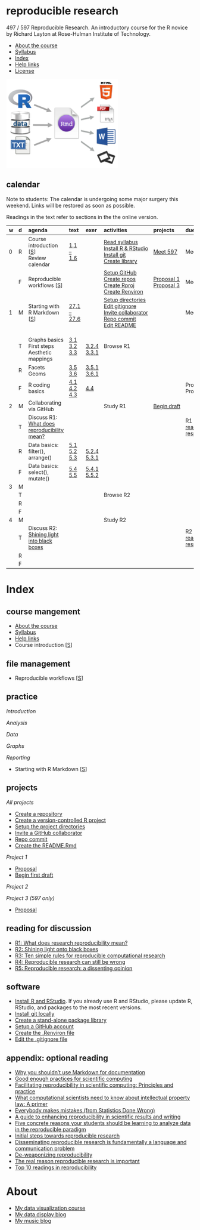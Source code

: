 
# reproducible research

497 / 597 Reproducible Research. An introductory course for the R novice
by Richard Layton at Rose-Hulman Institute of Technology.

  - [About the course](cm/cm0001_about-the-course.md)  
  - [Syllabus](cm/cm0003_syllabus.md)
  - [Index](#index)
  - [Help links](cm/cm0004_getting-help.md)  
  - [License](LICENSE.md)

<!-- - [Project due dates](cm/cm002a_deadlines.md)  -->

![](resources/images/rr-flow-2.png)

## calendar

Note to students: The calendar is undergoing some major surgery this
weekend. Links will be restored as soon as possible.

Readings in the text refer to sections in the the online
version.

| w | d | agenda                                                                                                         | text                                                                                                                                                                                                               | exer                                                                                                                                                | activities                                                                                                                                                                                                                                 | projects                                                                                  | due                                                            |
| :- | :- | :------------------------------------------------------------------------------------------------------------- | :----------------------------------------------------------------------------------------------------------------------------------------------------------------------------------------------------------------- | :-------------------------------------------------------------------------------------------------------------------------------------------------- | :----------------------------------------------------------------------------------------------------------------------------------------------------------------------------------------------------------------------------------------- | :---------------------------------------------------------------------------------------- | :------------------------------------------------------------- |
| 0 | R | Course introduction \[[S](slides/cm4001_introduction.pdf)\]<br>Review calendar                                 | [1.1 – 1.6](http://r4ds.had.co.nz/introduction.html)                                                                                                                                                               | []()                                                                                                                                                | [Read syllabus](cm/cm0003_syllabus.md)<br>[Install R & RStudio](cm/cm1001_install-R-RStudio.md)<br>[Install git](cm/cm1002_install-git.md)<br>[Create library](cm/cm1003_library.md)                                                       | [Meet 597](cm/cm3301_project-3_start.md)                                                  | Meet 597                                                       |
|   | F | Reproducible workflows \[[S](slides/cm4002_principles.pdf)\]                                                   | []()                                                                                                                                                                                                               | []()                                                                                                                                                | [Setup GitHub](cm/cm1004_setup-github.md)<br>[Create repos](cm/cm1005_create-repo.md)<br>[Create Rproj](cm/cm1006_setup-Rproj.md)<br>[Create Renviron](cm/cm1007_Renviron.md)                                                              | [Proposal 1](cm/cm3101_project-1-select.md)<br>[Proposal 3](cm/cm3301_project-3_start.md) | Meet 597                                                       |
| 1 | M | Starting with R Markdown \[[S](slides/cm4003_rmarkdown.pdf)\]                                                  | [27.1 – 27.6](http://r4ds.had.co.nz/r-markdown.html)                                                                                                                                                               | [](http://r4ds.had.co.nz)                                                                                                                           | [Setup directories](cm/cm1008_setup-directories.md)<br>[Edit gitignore](cm/cm1009_gitignore.md)<br>[Invite collaborator](cm/cm1010_invite-collab.md)<br>[Repo commit](cm/cm1011_repo-commit.md)<br>[Edit README](cm/cm1012_edit-readme.md) | <br>                                                                                      | Meet 597                                                       |
|   | T | <br>Graphs basics<br>First steps<br>Aesthetic mappings                                                         | [3.1](http://r4ds.had.co.nz/data-visualisation.html#introduction-1)<br>[3.2](http://r4ds.had.co.nz/data-visualisation.html#first-steps)<br>[3.3](http://r4ds.had.co.nz/data-visualisation.html#aesthetic-mappings) | []()<br>[3.2.4](http://r4ds.had.co.nz/data-visualisation.html#introduction-1)<br>[3.3.1](http://r4ds.had.co.nz/data-visualisation.html#exercises-1) | Browse R1                                                                                                                                                                                                                                  | []()                                                                                      | []()                                                           |
|   | R | Facets<br>Geoms                                                                                                | [3.5](http://r4ds.had.co.nz/data-visualisation.html#facets)<br>[3.6](http://r4ds.had.co.nz/data-visualisation.html#geometric-objects)                                                                              | [3.5.1](http://r4ds.had.co.nz/data-visualisation.html#exercises-2)<br>[3.6.1](http://r4ds.had.co.nz/data-visualisation.html#exercises-3)            | []()                                                                                                                                                                                                                                       | []()                                                                                      | []()                                                           |
|   | F | R coding basics                                                                                                | [4.1](http://r4ds.had.co.nz/workflow-basics.html)<br>[4.2](http://r4ds.had.co.nz/workflow-basics.html#whats-in-a-name)<br>[4.3](http://r4ds.had.co.nz/workflow-basics.html#calling-functions)                      | [4.4](http://r4ds.had.co.nz/workflow-basics.html#practice)                                                                                          | []()                                                                                                                                                                                                                                       | []()                                                                                      | Proposal 1<br>Proposal 3                                       |
| 2 | M | Collaborating via GitHub                                                                                       | [](http://r4ds.had.co.nz)                                                                                                                                                                                          | [](http://r4ds.had.co.nz)                                                                                                                           | Study R1                                                                                                                                                                                                                                   | [Begin draft](cm/cm3102_project-1-draft.md)                                               | []()                                                           |
|   | T | Discuss R1: [What does reproducibility mean?](resources/readings/2016-Goodman-et-al-what-does-RR-mean.pdf)     | [](http://r4ds.had.co.nz)                                                                                                                                                                                          | [](http://r4ds.had.co.nz)                                                                                                                           | []()                                                                                                                                                                                                                                       | []()                                                                                      | R1 [reading response](resources/readings/reading-response.pdf) |
|   | R | Data basics: filter(), arrange()                                                                               | [5.1](http://r4ds.had.co.nz/transform.html#introduction-2)<br>[5.2](http://r4ds.had.co.nz/transform.html#filter-rows-with-filter)<br>[5.3](http://r4ds.had.co.nz/transform.html#arrange-rows-with-arrange)         | []()<br>[5.2.4](http://r4ds.had.co.nz/transform.html#exercises-7)<br>[5.3.1](http://r4ds.had.co.nz/transform.html#exercises-8)                      | []()                                                                                                                                                                                                                                       | []()                                                                                      | []()                                                           |
|   | F | Data basics: select(), mutate()                                                                                | [5.4](http://r4ds.had.co.nz/transform.html#select)<br>[5.5](http://r4ds.had.co.nz/transform.html#add-new-variables-with-mutate)                                                                                    | [5.4.1](http://r4ds.had.co.nz/transform.html#exercises-9)<br>[5.5.2](http://r4ds.had.co.nz/transform.html#exercises-10)                             | []()                                                                                                                                                                                                                                       | []()                                                                                      | []()                                                           |
| 3 | M | []()                                                                                                           | [](http://r4ds.had.co.nz)                                                                                                                                                                                          | [](http://r4ds.had.co.nz)                                                                                                                           | []()                                                                                                                                                                                                                                       | []()                                                                                      | []()                                                           |
|   | T | []()                                                                                                           | [](http://r4ds.had.co.nz)                                                                                                                                                                                          | [](http://r4ds.had.co.nz)                                                                                                                           | Browse R2                                                                                                                                                                                                                                  | []()                                                                                      | []()                                                           |
|   | R | []()                                                                                                           | [](http://r4ds.had.co.nz)                                                                                                                                                                                          | [](http://r4ds.had.co.nz)                                                                                                                           | []()                                                                                                                                                                                                                                       | []()                                                                                      | []()                                                           |
|   | F | []()                                                                                                           | [](http://r4ds.had.co.nz)                                                                                                                                                                                          | [](http://r4ds.had.co.nz)                                                                                                                           | []()                                                                                                                                                                                                                                       | []()                                                                                      | []()                                                           |
| 4 | M | []()                                                                                                           | [](http://r4ds.had.co.nz)                                                                                                                                                                                          | [](http://r4ds.had.co.nz)                                                                                                                           | Study R2                                                                                                                                                                                                                                   | []()                                                                                      | []()                                                           |
|   | T | Discuss R2: [Shining light into black boxes](resources/readings/2012-Morin-Shining-light-into-black-boxes.pdf) | [](http://r4ds.had.co.nz)                                                                                                                                                                                          | [](http://r4ds.had.co.nz)                                                                                                                           | []()                                                                                                                                                                                                                                       | []()                                                                                      | R2 [reading response](resources/readings/reading-response.pdf) |
|   | R | []()                                                                                                           | [](http://r4ds.had.co.nz)                                                                                                                                                                                          | [](http://r4ds.had.co.nz)                                                                                                                           | []()                                                                                                                                                                                                                                       | []()                                                                                      | []()                                                           |
|   | F | []()                                                                                                           | [](http://r4ds.had.co.nz)                                                                                                                                                                                          | [](http://r4ds.had.co.nz)                                                                                                                           | []()                                                                                                                                                                                                                                       | []()                                                                                      | []()                                                           |

# Index

## course mangement

  - [About the course](cm/cm0001_about-the-course.md)
  - [Syllabus](cm/cm0003_syllabus.md)  
  - [Help links](cm/cm0004_getting-help.md)
  - Course introduction \[[S](slides/cm4001_introduction.pdf)\]

## file management

  - Reproducible workflows
\[[S](slides/cm4002_principles.pdf)\]

## practice

*Introduction*

<!-- - [Learn R by doing](practice_work/exercises/8001_practice-work-setup.md) [Rmd 01-1]  -->

*Analysis*

*Data*

*Graphs*

<!-- - [Graph basics 1](practice_work/exercises/8002_graphs_3-1-3-2.md) (text p. 1-12) [Rmd 01-2] -->

*Reporting*

  - Starting with R Markdown \[[S](slides/cm4003_rmarkdown.pdf)\]

## projects

*All projects*

  - [Create a repository](cm/cm1005_create-repo.md)
  - [Create a version-controlled R project](cm/cm1006_setup-Rproj.md)
  - [Setup the project directories](cm/cm1008_setup-directories.md)
  - [Invite a GitHub collaborator](cm/cm1010_invite-collab.md)
  - [Repo commit](cm/cm1011_push-pull.md)
  - [Create the README.Rmd](cm/cm1012_edit-readme.md)

*Project 1*

  - [Proposal](cm/cm3101_project-1-select.md)
  - [Begin first draft](cm/cm3102_project-1-draft.md)

*Project 2*

*Project 3 (597 only)*

  - [Proposal](cm/cm3301_project-3_start.md)

## reading for discussion

  - [R1: What does research reproducibility
    mean?](resources/readings/2016-Goodman-et-al-what-does-RR-mean.pdf)  
  - [R2: Shining light onto black
    boxes](resources/readings/2012-Morin-Shining-light-into-black-boxes.pdf)  
  - [R3: Ten simple rules for reproducible computational
    research](resources/readings/2013-Sandve-et-al-Ten-simple-rules.pdf)  
  - [R4: Reproducible research can still be
    wrong](resources/readings/2015-Leek-Peng-RR-can-still-be-wrong.pdf)  
  - [R5: Reproducible research: a dissenting
    opinion](resources/readings/2012-Drummond-RR-dissenting-opinion.pdf)

## software

  - [Install R and RStudio](cm/cm1001_install-R-RStudio.md). If you
    already use R and RStudio, please update R, RStudio, and packages to
    the most recent versions.
  - [Install git locally](cm/cm1002_install-git.md)
  - [Create a stand-alone package library](cm/cm1003_library.md)
  - [Setup a GitHub account](cm/cm1004_setup-github.md)
  - [Create the .Renviron file](cm/cm1007_Renviron.md)
  - [Edit the .gitignore
file](cm/cm1009_gitignore.md)

<!-- - [Set up an R Project](cm/cm0011_setup-R-project.md)   -->

<!-- - Install the [tidyverse](https://www.tidyverse.org)   -->

<!-- #################################################### -->

<!-- ## reading -->

<!-- *week 0* -->

<!-- - [Calibration report](resources/readings/calibration-report.pdf) in class  -->

<!-- - Preface, pp. ix--xxv.  ([1.1--1.8 online](http://r4ds.had.co.nz/introduction.html))  -->

<!-- - R Markdown, pp. 423--426. ([27.1 &  27.2 online](http://r4ds.had.co.nz/r-markdown.html))  -->

<!-- *Tips* -->

<!-- - If you Google for help, avoid out-of-date advice by setting the Google Tools > Anytime > Past year  -->

<!-- - When installing R and RStudio for the first time, make sure you login as an administrator (localmgr on Windows)   -->

<!-- - Follow the instructions slowly and deliberately  -->

<!-- *Project assignments* -->

<!-- - [Project 3 getting started](cm/cm7301_project-3_start.md) ME 597 students only -->

<!-- ## week 1 -->

<!-- *Project assignments* -->

<!-- - [Project 1 getting started](cm/cm7101_project-1_start.md)  -->

<!-- ## week 2 -->

<!-- ## week 3 -->

<!-- ## week 4 -->

<!-- *Course management* -->

<!-- *Reading assigments* -->

<!-- *File management* -->

<!-- *Data* -->

<!-- *Analysis* -->

<!-- *Graphs* -->

<!-- *Tutorials* -->

<!-- *Project assignments* -->

<!-- *Reporting* -->

<!-- *Lecture slides* -->

<!-- ## week 1 -->

<!-- Reading: Chapters 2 & 3 and *Having Git ignore files* (p.99).   -->

<!-- - [Three principles of reproducibility](slides/slides003_start-report.pdf) [slides]   -->

<!-- File management  -->

<!-- - [Having Git ignore files](cm/cm008_project-1_gitignore.md)  -->

<!-- Project 1 tutorials  -->

<!-- - [Project 1 overview](cm/cm004_project-1_overview.md)  -->

<!-- - [Initialize the project](cm/cm005_project-1_initialize.md)  -->

<!-- - [Download resource and data files](cm/cm006_project-1_downloads.md)  -->

<!-- - [Start your first script](cm/cm007_project-1_first-script.md)  -->

<!-- - [Explore the data](cm/cm009_project-1_explore-data.md)  -->

<!-- - [Tidy the data](cm/cm010_project-1_tidy-data.md)  -->

<!-- ## week 2 -->

<!-- Reading: Section 11.2  -->

<!-- Project 1 tutorials  -->

<!-- - [Visually check the data](cm/cm011_project-1_graph-first-look.md)  -->

<!-- - [Perform a linear regression](cm/cm012_project-1_regression.md)  -->

<!-- - [Create the calibration graph](cm/cm013_project-1_graph-better.md)  -->

<!-- - [Write the client report](cm/cm015_project-1_report.md)  -->

<!-- - [When the data change](cm/cm017_project-1_data-change.md)  -->

<!-- - [Adding references to a report](cm/cm018_project-1_references.md)  -->

<!-- - [Project 1: Wrap-up](cm/cm049_project-1_wrapup.md)  -->

<!-- Optional   -->

<!-- - [Graph extras](cm/cm014_project-1_graph-extras.md)  -->

<!-- - [Preparing a report for transmittal](cm/cm016_project-1_report-transmittal.md)  -->

<!-- ## week 3 -->

<!-- Reading: Sections 6.2 and 6.3  -->

<!-- Tutorials  -->

<!-- - [Getting data into R](cm/cm020_getting-data-into-R.md)  -->

<!-- - [Reshaping data from wide to long form](cm/cm021_reshaping-data.md)  -->

<!-- - [Visual interpretation of the gather function](slides/slides004_visual-gather.pdf)  [slides]  -->

<!-- Project  -->

<!-- - [Initialize project 2](cm/cm019_project-2_start.md)  -->

<!-- ## week 4  -->

<!-- Reading: Chapter 7  -->

<!-- Tutorials  -->

<!-- - [Review of tools for preparing data](cm/cm022_review-data-prep.md)  -->

<!-- - [Start a new "practiceR" project](cm/cm023_practiceR.md)  -->

<!-- - [practiceR: Get a handle on your data (7.1.1)](cm/cm024_ch07_handle-on-data.md)  -->

<!-- - [practiceR: Reshaping data (7.1.2)](cm/cm025_ch07_reshaping-data.md)  -->

<!-- - [practiceR: More data prep skills (7.1.3, 4, 6, 7)](cm/cm026_ch07_more-data-prep.md)  -->

<!-- - [practiceR: Subsetting (7.1.5)](cm/cm028_ch07_subsetting.md)  -->

<!-- Project  -->

<!-- - [Project 2 collaboration assignment](cm/cm027_project-2_reviewers.md)  -->

<!-- ## week 5  -->

<!-- Reading: Sections 5.3 and 5.4  -->

<!-- Project  -->

<!-- - [GitHub: Collaborating](cm/cm029_collaborating-github.md)  -->

<!-- - [GitHub: Managing changes and conflicts](cm/cm030_change-conflict-revert.md)  -->

<!-- - [Comprehensive checklist for reproducibility](http://ropensci.github.io/reproducibility-guide/sections/checklist/)  -->

<!-- ## week 6  -->

<!-- Reading: Sections 4.1, 4.2, and 4.3     -->

<!-- Tutorials  -->

<!-- - [Graph tour overview](cm/cm034_graph-tour-overview.md)   -->

<!-- - [practiceR: Dot plot](cm/cm035_dot-plot.md)  -->

<!-- - [practiceR: Introduction to factors](cm/cm032_factors.md)  -->

<!-- - [practiceR: Working with factors](cm/cm033_working-with-factors.md)  -->

<!-- File management   -->

<!-- - [Deleting unnecessary files](cm/cm037_unlink-files.md)  -->

<!-- Project  -->

<!-- - [Project 2: Wrap-up](cm/cm040_project-2_wrapup.md)  -->

<!-- - [Project 3: Abstracts.](cm/cm031_project-3-descriptions.md)  -->

<!-- - [Project 3: Getting started](cm/cm037_project-3_collabs.md) -->

<!-- ## week 7  -->

<!-- Reading: Sections 9.1, 9.2.2, and 9.3.1     -->

<!-- Reading for class discussion: [Naming things](https://rawgit.com/Reproducible-Science-Curriculum/rr-organization1/master/organization-01-slides.html#1) (a slide presentation) and Hadley Wickham's [Style guide](http://adv-r.had.co.nz/Style.html) -->

<!-- Tutorials  -->

<!-- - [practiceR: Histogram](cm/cm036_histogram.md)  -->

<!-- - [practiceR: Line graph](cm/cm045_line-graph.md)  -->

<!-- Reporting  -->

<!-- - [Controlling Word styles](cm/cm041_word-styles.md)  -->

<!-- File management  -->

<!-- - [Fixing the .Rproj won't launch problem](cm/cm043_rstudio_Rproj-not-open.md)  -->

<!-- - [Preventable version control conflicts](cm/cm044_preventable-vc-conflicts.md)  -->

<!-- ## week 8  -->

<!-- Reading: Sections 10.1.2, 10.2, and 10.4     -->

<!-- Tutorials  -->

<!-- - [practiceR: Scatterplot](cm/cm046_scatterplot.md)  -->

<!-- - [practiceR: Data grouping](cm/cm047_data-grouping.md)  -->

<!-- - [practiceR: Data joining](cm/cm048_data-joining.md)  -->

<!-- ## week 9  -->

<!-- Reading: Sections 13.1 and 13.2     -->

<!-- Reporting  -->

<!-- - [practiceR: Numbering tables and figures](cm/cm050_Rmd-to-docx_table-numbers.md)  -->

<!-- File management -->

<!-- - [Run all scripts in sequence](cm/cm051_run-all-scripts.md)  -->

<!-- ## week 10  -->

<!-- Reading for class discussion:   -->

<!-- - [Project 3 wrapup](cm/cm052_project-3_wrapup.md)  -->

<!-- # Index -->

<!-- ## course mangement -->

<!-- - [Three principles of reproducibility](../slides/slides003_start-report.pdf) [slides]  -->

<!-- - [Comprehensive checklist for reproducibility](http://ropensci.github.io/reproducibility-guide/sections/checklist/)  -->

<!-- ## file management -->

<!-- - [Git: Ignore files](cm008_project-1_gitignore.md)  -->

<!-- - [GitHub: Collaborating](cm029_collaborating-github.md)  -->

<!-- - [GitHub: Managing changes and conflicts](cm030_change-conflict-revert.md)  -->

<!-- - [Deleting unnecessary files](cm037_unlink-files.md)  -->

<!-- - [Fixing the .Rproj won't launch problem](cm043_rstudio_Rproj-not-open.md)  -->

<!-- - [Preventable version control conflicts](cm044_preventable-vc-conflicts.md)  -->

<!-- - [Run all scripts in sequence](cm051_run-all-scripts.md)  -->

<!-- ## practice  -->

<!-- *Introduction*  -->

<!-- *Analysis*  -->

<!-- - [Perform a linear regression](cm012_project-1_regression.md) (Project 1)  -->

<!-- *Data* -->

<!-- - [Review of tools for preparing data](cm022_review-data-prep.md)  -->

<!-- - [Getting data into R](cm020_getting-data-into-R.md)  -->

<!-- - [Download resource and data files](cm006_project-1_downloads.md) (Project 1)  -->

<!-- - [Explore the data](cm009_project-1_explore-data.md) (Project 1)  -->

<!-- - [Reshaping data from wide to long form](cm021_reshaping-data.md)  -->

<!-- - [Visual interpretation of the gather function](../slides/slides004_visual-gather.pdf)  [slides]  -->

<!-- - [Tidy the data](cm010_project-1_tidy-data.md) (Project 1)  -->

<!-- Tutorials -->

<!-- - [Start a new "practiceR" project](cm023_practiceR.md)   -->

<!-- - [practiceR: Get a handle on your data (7.1.1)](cm024_ch07_handle-on-data.md)  -->

<!-- - [practiceR: Reshaping data (7.1.2)](cm025_ch07_reshaping-data.md)  -->

<!-- - [practiceR: More data prep skills (7.1.3, 4, 6, 7)](cm026_ch07_more-data-prep.md)  -->

<!-- - [practiceR: Subsetting (7.1.5)](cm028_ch07_subsetting.md)  -->

<!-- - [practiceR: Introduction to factors](cm032_factors.md)  -->

<!-- - [practiceR: Working with factors](cm033_working-with-factors.md)  -->

<!-- - [practiceR: Data grouping](cm047_data-grouping.md)  -->

<!-- - [practiceR: Data joining](cm048_data-joining.md)  -->

<!-- *Graphs*  -->

<!-- - [Visually check the data](cm011_project-1_graph-first-look.md) (Project 1)  -->

<!-- - [Create the calibration graph](cm013_project-1_graph-better.md) (Project 1)  -->

<!-- - [Graph extras](cm014_project-1_graph-extras.md) (Project 1)  -->

<!-- Tutorials  -->

<!-- - [Graph tour overview](cm034_graph-tour-overview.md)  -->

<!-- - [practiceR: Dot plot](cm035_dot-plot.md)  -->

<!-- - [practiceR: Histogram](cm036_histogram.md)  -->

<!-- - [practiceR: Line graph](cm045_line-graph.md)  -->

<!-- - [practiceR: Scatterplot](cm046_scatterplot.md)  -->

<!-- *Reporting* -->

<!-- - [Write the client report](cm015_project-1_report.md) (Project 1)  -->

<!-- - [When the data change](cm017_project-1_data-change.md)  (Project 1)  -->

<!-- - [Adding references to a report](cm018_project-1_references.md) (Project 1)  -->

<!-- - [Preparing a report for transmittal](cm016_project-1_report-transmittal.md) (Project 1)  -->

<!-- - [Controlling Word styles](cm041_word-styles.md)  -->

<!-- - [Numbering tables and figures](cm050_Rmd-to-docx_table-numbers.md)  -->

<!-- ## reading -->

<!-- ## projects  -->

<!-- *Project 1* -->

<!-- ## project assignments -->

<!-- - [Schedule of projects](cm002a_deadlines.md)  -->

<!-- old Project 1 -->

<!-- - [Overview](cm004_project-1_overview.md)  -->

<!-- - [Initialize](cm005_project-1_initialize.md)  -->

<!-- - [Start your first script](cm007_project-1_first-script.md)  -->

<!-- - [Wrap-up](cm049_project-1_wrapup.md)  -->

<!-- - [Initialize](cm019_project-2_start.md)  -->

<!-- - [Collaboration assignment](cm027_project-2_reviewers.md)  -->

<!-- - [Wrap-up](cm040_project-2_wrapup.md)  -->

<!-- *Project 2* -->

<!-- - [Abstracts](cm031_project-3-descriptions.md)  -->

<!-- - [Getting started](cm037_project-3_collabs.md)  -->

<!-- - [Project 3 wrapup](cm052_project-3_wrapup.md)  -->

<!-- *Project 3 (597 only)* -->

<!-- ## reading  -->

<!-- *Samples*  -->

<!-- - [Calibration report](resources/readings/calibration-report.pdf)  -->

<!-- Gandrud C (2015) *Reproducible Research with R and RStudio*, CRC Press.  -->

<!-- - Chapter 1  -->

<!-- - Chapters 2 & 3 and *Having Git ignore files* (p.99)  -->

<!-- - Sections 4.1, 4.2, and 4.3  -->

<!-- - Sections 5.3 and 5.4  -->

<!-- - Sections 6.2 and 6.3  -->

<!-- - Chapter 7  -->

<!-- - Sections 9.1, 9.2.2, and 9.3.1  -->

<!-- - Sections 10.1.2, 10.2, and 10.4  -->

<!-- - Section 11.2  -->

<!-- - Sections 13.1 and 13.2  -->

## appendix: optional reading

  - [Why you shouldn’t use Markdown for
    documentation](http://ericholscher.com/blog/2016/mar/15/dont-use-markdown-for-technical-docs/)  
  - [Good enough practices for scientific
    computing](http://swcarpentry.github.io/good-enough-practices-in-scientific-computing/)
  - [Facilitating reproducibility in scientific computing: Principles
    and practice](http://web.stanford.edu/~vcs/papers/reprod2014.pdf)
  - [What computational scientists need to know about intellectual
    property law: A primer](https://osf.io/yi8k2/)
  - [Everybody makes mistakes (from Statistics Done
    Wrong)](resources/readings/Reinhart2015-Ch10-Everybody-makes-mistakes.pdf)
  - [A guide to enhancing reproducibility in scientific results and
    writing](http://ropensci.github.io/reproducibility-guide/)
  - [Five concrete reasons your students should be learning to analyze
    data in the reproducible
    paradigm](http://chance.amstat.org/2014/09/reproducible-paradigm/)
  - [Initial steps towards reproducible
    research](http://kbroman.org/steps2rr/)
  - [Disseminating reproducible research is fundamentally a language and
    communication
    problem](http://simplystatistics.org/2016/05/13/reproducible-research-language/)
  - [De-weaponizing
    reproducibility](http://simplystatistics.org/2015/03/13/de-weaponizing-reproducibility/)
  - [The real reason reproducible research is
    important](http://simplystatistics.org/2014/06/06/the-real-reason-reproducible-research-is-important/)
  - [Top 10 readings in
    reproducibility](https://hackernoon.com/barba-group-reproducibility-syllabus-e3757ee635cf#.8jzbyn33h)

# About

  - [My data visualization
    course](https://github.com/DSR-RHIT/me447-visualizing-data)
  - [My data display blog](http://www.graphdoctor.com)
  - [My music blog](http://www.richardlaytonmusic.com)
